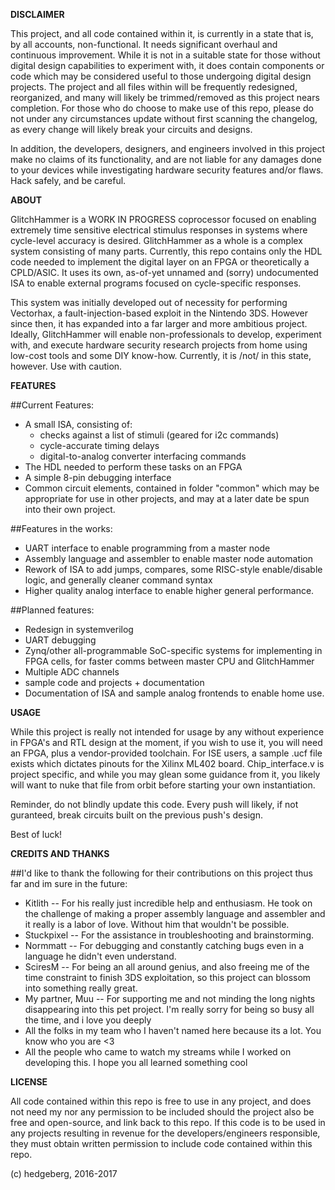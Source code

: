 **DISCLAIMER**

This project, and all code contained within it, is currently in a state that is, by all accounts, non-functional. It needs significant overhaul and continuous improvement. While it is not in a suitable state for those without digital design capabilities to experiment with, it does contain components or code which may be considered useful to those undergoing digital design projects. The project and all files within will be frequently redesigned, reorganized, and many will likely be trimmed/removed as this project nears completion. For those who do choose to make use of this repo, please do not under any circumstances update without first scanning the changelog, as every change will likely break your circuits and designs. 

In addition, the developers, designers, and engineers involved in this project make no claims of its functionality, and are not liable for any damages done to your devices while investigating hardware security features and/or flaws. Hack safely, and be careful.



**ABOUT**

GlitchHammer is a WORK IN PROGRESS coprocessor focused on enabling extremely time sensitive electrical stimulus responses in systems where cycle-level accuracy is desired. GlitchHammer as a whole is a complex system consisting of many parts. Currently, this repo contains only the HDL code needed to implement the digital layer on an FPGA or theoretically a CPLD/ASIC. It uses its own, as-of-yet unnamed and (sorry) undocumented ISA to enable external programs focused on cycle-specific responses.

This system was initially developed out of necessity for performing Vectorhax, a fault-injection-based exploit in the Nintendo 3DS. However since then, it has expanded into a far larger and more ambitious project. Ideally, GlitchHammer will enable non-professionals to develop, experiment with, and execute hardware security research projects from home using low-cost tools and some DIY know-how. Currently, it is /not/ in this state, however. Use with caution. 



**FEATURES**

##Current Features:
 - A small ISA, consisting of:
    - checks against a list of stimuli (geared for i2c commands)
    - cycle-accurate timing delays
    - digital-to-analog converter interfacing commands
 - The HDL needed to perform these tasks on an FPGA 
 - A simple 8-pin debugging interface
 - Common circuit elements, contained in folder "common" which may be appropriate for use in other projects, and may at a later date be spun into their own project.


##Features in the works:
 - UART interface to enable programming from a master node
 - Assembly language and assembler to enable master node automation
 - Rework of ISA to add jumps, compares, some RISC-style enable/disable logic, and generally cleaner command syntax
 - Higher quality analog interface to enable higher general performance.


##Planned features:
 - Redesign in systemverilog
 - UART debugging 
 - Zynq/other all-programmable SoC-specific systems for implementing in FPGA cells, for faster comms between master CPU and GlitchHammer
 - Multiple ADC channels
 - sample code and projects + documentation
 - Documentation of ISA and sample analog frontends to enable home use.



**USAGE**

While this project is really not intended for usage by any without experience in FPGA's and RTL design at the moment, if you wish to use it, you will need an FPGA, plus a vendor-provided toolchain. For ISE users, a sample .ucf file exists which dictates pinouts for the Xilinx ML402 board. Chip_interface.v is project specific, and while you may glean some guidance from it, you likely will want to nuke that file from orbit before starting your own instantiation.

Reminder, do not blindly update this code. Every push will likely, if not guranteed, break circuits built on the previous push's design. 

Best of luck!



**CREDITS AND THANKS**

##I'd like to thank the following for their contributions on this project thus far and im sure in the future:
 - Kitlith -- For his really just incredible help and enthusiasm. He took on the challenge of making a proper assembly language and assembler and it really is a labor of love. Without him that wouldn't be possible.
 - Stuckpixel -- For the assistance in troubleshooting and brainstorming.
 - Normmatt -- For debugging and constantly catching bugs even in a language he didn't even understand.
 - SciresM -- For being an all around genius, and also freeing me of the time constraint to finish 3DS exploitation, so this project can blossom into something really great. 
 - My partner, Muu -- For supporting me and not minding the long nights disappearing into this pet project. I'm really sorry for being so busy all the time, and i love you deeply
 - All the folks in my team who I haven't named here because its a lot. You know who you are <3
 - All the people who came to watch my streams while I worked on developing this. I hope you all learned something cool


**LICENSE**

All code contained within this repo is free to use in any project, and does not need my nor any permission to be included should the project also be free and open-source, and link back to this repo. If this code is to be used in any projects resulting in revenue for the developers/engineers responsible, they must obtain written permission to include code contained within this repo. 

(c) hedgeberg, 2016-2017